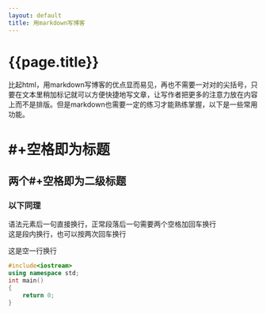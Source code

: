 ```yaml
---
layout: default
title: 用markdown写博客
---
```


# {{page.title}}
比起html，用markdown写博客的优点显而易见，再也不需要一对对的尖括号，只要在文本里稍加标记就可以方便快捷地写文章，让写作者把更多的注意力放在内容上而不是排版。但是markdown也需要一定的练习才能熟练掌握，以下是一些常用功能。

# #+空格即为标题
## 两个#+空格即为二级标题
### 以下同理
语法元素后一句直接换行，正常段落后一句需要两个空格加回车换行  
这是段内换行，也可以按两次回车换行

这是空一行换行

``` c++
#include<iostream>
using namespace std;
int main()
{
	return 0;
}
```
